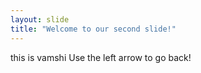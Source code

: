```yaml
---
layout: slide
title: "Welcome to our second slide!"
---
```

this is vamshi
Use the left arrow to go back!
